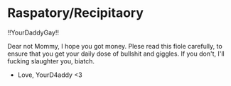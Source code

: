 # Raspatory/Recipitaory
!!YourDaddyGay!!

Dear not Mommy, I hope you got money.
Plese read this fiole carefully, to ensure that you get your daily dose of bullshit and giggles.
If you don't, I'll fucking slaughter you, biatch.

- Love, YourD4addy <3
